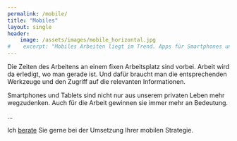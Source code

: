 ```yaml
---
permalink: /mobile/
title: "Mobiles"
layout: single
header: 
    image: /assets/images/mobile_horizontal.jpg
#    excerpt: "Mobiles Arbeiten liegt im Trend. Apps für Smartphones und Tablets werden im Business immer wichtiger. Geben Sie Ihren Mitarbeitern die Werkzeuge an die Hand, um überall produktiv sein zu können."
---
```

Die Zeiten des Arbeitens an einem fixen Arbeitsplatz sind vorbei. Arbeit wird da erledigt, wo man gerade ist. Und dafür braucht man die entsprechenden Werkzeuge und den Zugriff auf die relevanten Informationen.

Smartphones und Tablets sind nicht nur aus unserem privaten Leben mehr wegzudenken. Auch für die Arbeit gewinnen sie immer mehr an Bedeutung.

...

Ich [berate](/contact) Sie gerne bei der Umsetzung Ihrer mobilen Strategie.